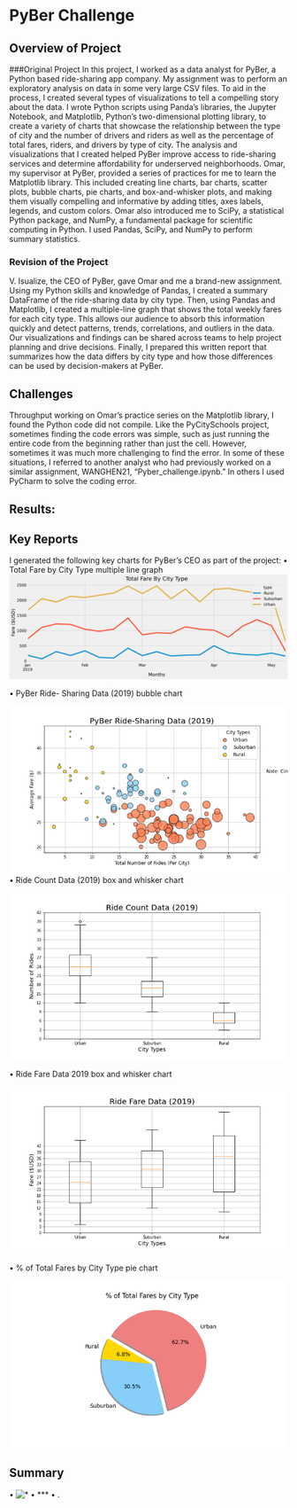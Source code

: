 # PyBer Challenge
## Overview of Project
###Original Project
In this project, I worked as a data analyst for PyBer, a Python based ride-sharing app company. 
My assignment was to perform an exploratory analysis on data in some very large CSV files. To 
aid in the process, I created several types of visualizations to tell a compelling story about the 
data. I wrote Python scripts using Panda’s libraries, the Jupyter Notebook, and Matplotlib, 
Python’s two-dimensional plotting library, to create a variety of charts that showcase the 
relationship between the type of city and the number of drivers and riders as well as the 
percentage of total fares, riders, and drivers by type of city. The analysis and visualizations that 
I created helped PyBer improve access to ride-sharing services and determine affordability for 
underserved neighborhoods. Omar, my supervisor at PyBer, provided a series of practices for 
me to learn the Matplotlib library. This included creating line charts, bar charts, scatter plots, 
bubble charts, pie charts, and box-and-whisker plots, and making them visually compelling and 
informative by adding titles, axes labels, legends, and custom colors. Omar also introduced me 
to SciPy, a statistical Python package, and NumPy, a fundamental package for scientific 
computing in Python. I used Pandas, SciPy, and NumPy to perform summary statistics. </p>

### Revision of the Project
V. Isualize, the CEO of PyBer, gave Omar and me a brand-new assignment. Using my Python 
skills and knowledge of Pandas, I created a summary DataFrame of the ride-sharing data by city 
type. Then, using Pandas and Matplotlib, I created a multiple-line graph that shows the total 
weekly fares for each city type. This allows our audience to absorb this information quickly and 
detect patterns, trends, correlations, and outliers in the data. Our visualizations and findings 
can be shared across teams to help project planning and drive decisions. Finally, I prepared this 
written report that summarizes how the data differs by city type and how those differences can 
be used by decision-makers at PyBer. </p>

## Challenges
Throughput working on Omar’s practice series on the Matplotlib library, I found the Python 
code did not compile. Like the PyCitySchools project, sometimes finding the code errors was 
simple, such as just running the entire code from the beginning rather than just the cell. 
However, sometimes it was much more challenging to find the error. In some of these 
situations, I referred to another analyst who had previously worked on a similar assignment, 
WANGHEN21, “Pyber_challenge.ipynb.” In others I used PyCharm to solve the coding error.</p>

## Results:


## Key Reports
I generated the following key charts for PyBer’s CEO as part of the project: 
•	Total Fare by City Type multiple line graph
![Pyber_fare_summary.png](https://github.com/Robertfnicholson/PyBer_Analysis/blob/9c11d20f3af177504a65b3323e5f91e88375ff63/Resources/analysis/PyBer_fare_summary.png)

•	PyBer Ride- Sharing Data (2019) bubble chart

![Fig1.png](https://github.com/Robertfnicholson/PyBer_Analysis/blob/9c11d20f3af177504a65b3323e5f91e88375ff63/Resources/analysis/Fig1.png)
•	Ride Count Data (2019) box and whisker chart

![Fig2.png](https://github.com/Robertfnicholson/PyBer_Analysis/blob/9c11d20f3af177504a65b3323e5f91e88375ff63/Resources/analysis/Fig2.png)

•	Ride Fare Data 2019 box and whisker chart

![Fig3.png](https://github.com/Robertfnicholson/PyBer_Analysis/blob/9c11d20f3af177504a65b3323e5f91e88375ff63/Resources/analysis/Fig3.png)

•	% of Total Fares by City Type pie chart 

![Fig5.png](https://github.com/Robertfnicholson/PyBer_Analysis/blob/9c11d20f3af177504a65b3323e5f91e88375ff63/Resources/analysis/Fig5.png)
</p>

## Summary
•	![*](*)
•	***
•	.</p>

